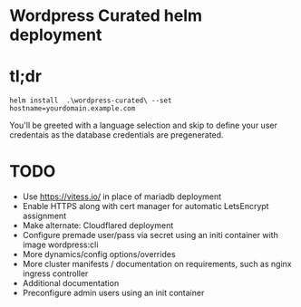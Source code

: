 # Wordpress Curated helm deployment

# tl;dr
`helm install  .\wordpress-curated\ --set hostname=yourdomain.example.com`

You'll be greeted with a language selection and skip to define your user credentais as the database credentials are pregenerated. 


# TODO 

- Use https://vitess.io/ in place of mariadb deployment
- Enable HTTPS along with cert manager for automatic  LetsEncrypt assignment
- Make alternate: Cloudflared deployment
- Configure premade user/pass via secret using an initi container with image wordpress:cli
- More dynamics/config options/overrides
- More cluster manifests / documentation on requirements, such as nginx ingress controller
- Additional documentation
- Preconfigure admin users using an init container 
